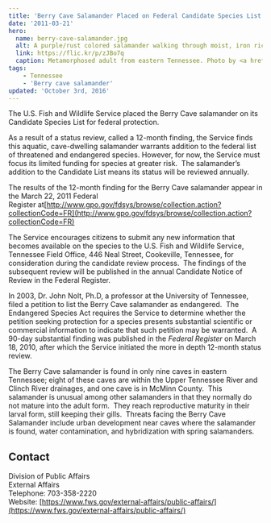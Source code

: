 ```yaml
---
title: 'Berry Cave Salamander Placed on Federal Candidate Species List'
date: '2011-03-21'
hero:
  name: berry-cave-salamander.jpg
  alt: A purple/rust colored salamander walking through moist, iron rich red soil.
  link: https://flic.kr/p/zJBo7q
  caption: Metamorphosed adult from eastern Tennessee. Photo by <a href='https://www.flickr.com/photos/twpierson/'>Todd Pierson</a>, used with permission.
tags:
    - Tennessee
    - 'Berry cave salamander'
updated: 'October 3rd, 2016'
---
```


The U.S. Fish and Wildlife Service placed the Berry Cave salamander on its Candidate Species List for federal protection.

As a result of a status review, called a 12-month finding, the Service finds this aquatic, cave-dwelling salamander warrants addition to the federal list of threatened and endangered species. However, for now, the Service must focus its limited funding for species at greater risk.  The salamander’s addition to the Candidate List means its status will be reviewed annually.

The results of the 12-month finding for the Berry Cave salamander appear in the March 22, 2011 Federal Register at[http://www.gpo.gov/fdsys/browse/collection.action?collectionCode=FR](http://www.gpo.gov/fdsys/browse/collection.action?collectionCode=FR)

The Service encourages citizens to submit any new information that becomes available on the species to the U.S. Fish and Wildlife Service, Tennessee Field Office, 446 Neal Street, Cookeville, Tennessee, for consideration during the candidate review process.  The findings of the subsequent review will be published in the annual Candidate Notice of Review in the Federal Register.

In 2003, Dr. John Nolt, Ph.D, a professor at the University of Tennessee, filed a petition to list the Berry Cave salamander as endangered.  The Endangered Species Act requires the Service to determine whether the petition seeking protection for a species presents substantial scientific or commercial information to indicate that such petition may be warranted.  A 90-day substantial finding was published in the _Federal Register_ on March 18, 2010, after which the Service initiated the more in depth 12-month status review.

The Berry Cave salamander is found in only nine caves in eastern Tennessee; eight of these caves are within the Upper Tennessee River and Clinch River drainages, and one cave is in McMinn County.  This salamander is unusual among other salamanders in that they normally do not mature into the adult form.  They reach reproductive maturity in their larval form, still keeping their gills.  Threats facing the Berry Cave Salamander include urban development near caves where the salamander is found, water contamination, and hybridization with spring salamanders.

## Contact

Division of Public Affairs  
External Affairs  
Telephone: 703-358-2220  
Website: [https://www.fws.gov/external-affairs/public-affairs/](https://www.fws.gov/external-affairs/public-affairs/)
